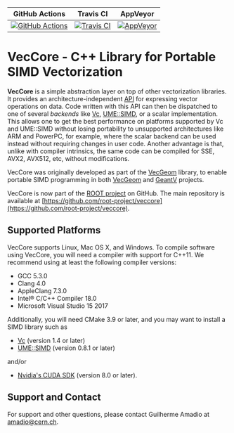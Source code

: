 |**GitHub Actions**|**Travis CI**|**AppVeyor**|
|------------------|-------------|------------|
|[![GitHub Actions](https://github.com/root-project/veccore/workflows/build/badge.svg)](https://github.com/root-project/veccore/actions)|[![Travis CI](https://travis-ci.com/root-project/veccore.svg?branch=master)](https://travis-ci.com/root-project/veccore)|[![AppVeyor](https://ci.appveyor.com/api/projects/status/v27i656aj6jf6lrp/branch/master?svg=true)](https://ci.appveyor.com/project/amadio/veccore/branch/master)|

# VecCore - C++ Library for Portable SIMD Vectorization

**VecCore** is a simple abstraction layer on top of other vectorization
libraries. It provides an architecture-independent [API](doc/API.md) for
expressing vector operations on data. Code written with this API can then
be dispatched to one of several *backends* like [Vc](https://github.com/VcDevel/Vc),
[UME::SIMD](https://github.com/edanor/umesimd), or a scalar implementation.
This allows one to get the best performance on platforms supported by Vc and
UME::SIMD without losing portability to unsupported architectures like ARM
and PowerPC, for example, where the scalar backend can be used instead without
requiring changes in user code. Another advantage is that, unlike with compiler
intrinsics, the same code can be compiled for SSE, AVX2, AVX512, etc, without
modifications.

VecCore was originally developed as part of the
[VecGeom](https://gitlab.cern.ch/VecGeom/VecGeom) library, to enable portable
SIMD programming in both [VecGeom](https://gitlab.cern.ch/VecGeom/VecGeom) and
[GeantV](https://geant.cern.ch) projects.

VecCore is now part of the [ROOT project](https://github.com/root-project) on
GitHub. The main repository is available at
[https://github.com/root-project/veccore](https://github.com/root-project/veccore).

## Supported Platforms

VecCore supports Linux, Mac OS X, and Windows. To compile software using
VecCore, you will need a compiler with support for C++11. We recommend using at
least the following compiler versions:

 - GCC 5.3.0
 - Clang 4.0
 - AppleClang 7.3.0
 - Intel® C/C++ Compiler 18.0
 - Microsoft Visual Studio 15 2017

Additionally, you will need CMake 3.9 or later, and you may want to install
a SIMD library such as

 - [Vc](https://github.com/VcDevel/Vc) (version 1.4 or later)
 - [UME::SIMD](https://github.com/edanor/umesimd) (version 0.8.1 or later)

and/or

 - [Nvidia's CUDA SDK](http://developer.nvidia.com/cuda) (version 8.0 or later).

## Support and Contact

For support and other questions, please contact Guilherme Amadio at <amadio@cern.ch>.

